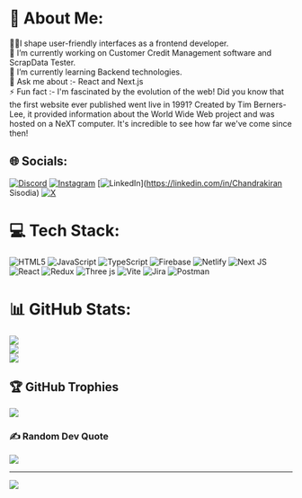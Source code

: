 # 💫 About Me:
🧑‍💻I shape user-friendly interfaces as a frontend developer.<br>🔭 I’m currently working on Customer Credit Management software and ScrapData Tester. <br>🌱 I’m currently learning Backend technologies.<br>💬 Ask me about :- React and Next.js<br>⚡ Fun fact :-  I'm fascinated by the evolution of the web! Did you know that the first website ever published went live in 1991? Created by Tim Berners-Lee, it provided information about the World Wide Web project and was hosted on a NeXT computer. It's incredible to see how far we've come since then!


## 🌐 Socials:
[![Discord](https://img.shields.io/badge/Discord-%237289DA.svg?logo=discord&logoColor=white)](https://discord.gg/https://discord.gg/g4TRtuf2) [![Instagram](https://img.shields.io/badge/Instagram-%23E4405F.svg?logo=Instagram&logoColor=white)](https://instagram.com/https://www.instagram.com/goldysisodia1311?igsh=MXhhc3prbndreWN1cA==) [![LinkedIn](https://img.shields.io/badge/LinkedIn-%230077B5.svg?logo=linkedin&logoColor=white)](https://linkedin.com/in/Chandrakiran Sisodia) [![X](https://img.shields.io/badge/X-black.svg?logo=X&logoColor=white)](https://x.com/https://x.com/CKS_1311?t=-9fd-VgAzATY-fZdhh9PBw&s=09) 

# 💻 Tech Stack:
![HTML5](https://img.shields.io/badge/html5-%23E34F26.svg?style=for-the-badge&logo=html5&logoColor=white) ![JavaScript](https://img.shields.io/badge/javascript-%23323330.svg?style=for-the-badge&logo=javascript&logoColor=%23F7DF1E) ![TypeScript](https://img.shields.io/badge/typescript-%23007ACC.svg?style=for-the-badge&logo=typescript&logoColor=white) ![Firebase](https://img.shields.io/badge/firebase-%23039BE5.svg?style=for-the-badge&logo=firebase) ![Netlify](https://img.shields.io/badge/netlify-%23000000.svg?style=for-the-badge&logo=netlify&logoColor=#00C7B7) ![Next JS](https://img.shields.io/badge/Next-black?style=for-the-badge&logo=next.js&logoColor=white) ![React](https://img.shields.io/badge/react-%2320232a.svg?style=for-the-badge&logo=react&logoColor=%2361DAFB) ![Redux](https://img.shields.io/badge/redux-%23593d88.svg?style=for-the-badge&logo=redux&logoColor=white) ![Three js](https://img.shields.io/badge/threejs-black?style=for-the-badge&logo=three.js&logoColor=white) ![Vite](https://img.shields.io/badge/vite-%23646CFF.svg?style=for-the-badge&logo=vite&logoColor=white) ![Jira](https://img.shields.io/badge/jira-%230A0FFF.svg?style=for-the-badge&logo=jira&logoColor=white) ![Postman](https://img.shields.io/badge/Postman-FF6C37?style=for-the-badge&logo=postman&logoColor=white)
# 📊 GitHub Stats:
![](https://github-readme-stats.vercel.app/api?username=CKsisodia&theme=blue-green&hide_border=true&include_all_commits=true&count_private=true)<br/>
![](https://github-readme-streak-stats.herokuapp.com/?user=CKsisodia&theme=blue-green&hide_border=true)<br/>
![](https://github-readme-stats.vercel.app/api/top-langs/?username=CKsisodia&theme=blue-green&hide_border=true&include_all_commits=true&count_private=true&layout=compact)

## 🏆 GitHub Trophies
![](https://github-profile-trophy.vercel.app/?username=CKsisodia&theme=juicyfresh&no-frame=true&no-bg=false&margin-w=4)

### ✍️ Random Dev Quote
![](https://quotes-github-readme.vercel.app/api?type=horizontal&theme=merko)

---
[![](https://visitcount.itsvg.in/api?id=CKsisodia&icon=0&color=3)](https://visitcount.itsvg.in)

<!-- Proudly created with GPRM ( https://gprm.itsvg.in ) -->

